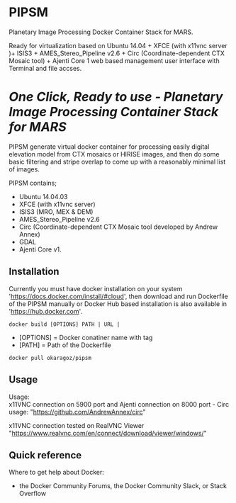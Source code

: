 # PIPSM
Planetary Image Processing Docker Container Stack for MARS.

Ready for virtualization based on Ubuntu 14.04 + XFCE (with x11vnc server )+ ISIS3 + AMES_Stereo_Pipeline v2.6 + Circ (Coordinate-dependent CTX Mosaic tool) + Ajenti Core 1 web based management user interface with Terminal and file accses.


*One Click, Ready to use - Planetary Image Processing Container Stack for MARS*
====

PIPSM generate virtual docker container for processing easily digital elevation model from CTX mosaics or HIRISE images, and then do some basic filtering and stripe overlap to come up with a reasonably minimal list of images.

PIPSM contains;
- Ubuntu 14.04.03
- XFCE (with x11vnc server)
- ISIS3 (MRO, MEX & DEM)
- AMES_Stereo_Pipeline v2.6
- Circ (Coordinate-dependent CTX Mosaic tool developed by Andrew Annex)
- GDAL
- Ajenti Core v1.


Installation
------------

Currently you must have docker installation on your system 'https://docs.docker.com/install/#cloud', then download and run Dockerfile of the PIPSM manually or Docker Hub based installation is also available in 'https://hub.docker.com'.

 `docker build [OPTIONS] PATH | URL |`

 * [OPTIONS] = Docker conatiner name with tag
 * [PATH] = Path of the Dockerfile

 `docker pull okaragoz/pipsm`

Usage
-----

  Usage:       
               x11VNC connection on 5900 port and Ajenti connection on 8000 port
               - Circ usage: "https://github.com/AndrewAnnex/circ"

x11VNC connection tested on RealVNC Viewer "https://www.realvnc.com/en/connect/download/viewer/windows/"

Quick reference
---------------
 Where to get help about Docker:
  - the Docker Community Forums, the Docker Community Slack, or Stack Overflow
